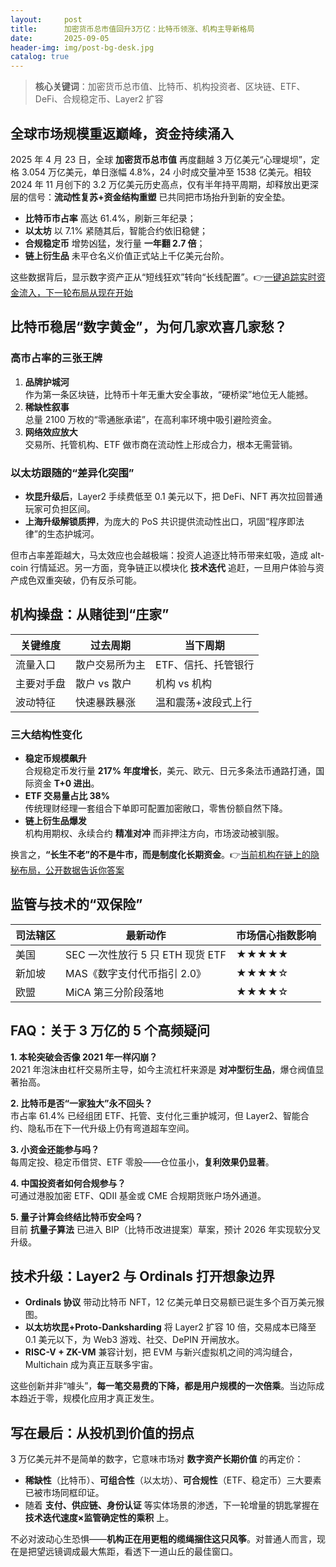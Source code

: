```yaml
---
layout:     post
title:      加密货币总市值回升3万亿：比特币领涨、机构主导新格局
date:       2025-09-05
header-img: img/post-bg-desk.jpg
catalog: true
---
```


> **核心关键词**：加密货币总市值、比特币、机构投资者、区块链、ETF、DeFi、合规稳定币、Layer2 扩容

## 全球市场规模重返巅峰，资金持续涌入

2025 年 4 月 23 日，全球 **加密货币总市值** 再度翻越 3 万亿美元“心理堤坝”，定格 3.054 万亿美元，单日涨幅 4.8%，24 小时成交量冲至 1538 亿美元。相较 2024 年 11 月创下的 3.2 万亿美元历史高点，仅有半年持平周期，却释放出更深层的信号：**流动性复苏+资金结构重塑** 已共同把市场抬升到新的安全垫。

- **比特币市占率** 高达 61.4%，刷新三年纪录；
- **以太坊** 以 7.1% 紧随其后，智能合约依旧稳健；
- **合规稳定币** 增势凶猛，发行量 **一年翻 2.7 倍**；
- **链上衍生品** 未平仓名义价值正式站上千亿美元台阶。

这些数据背后，显示数字资产正从“短线狂欢”转向“长线配置”。👉[一键追踪实时资金流入，下一轮布局从现在开始](https://okxdog.com/)

## 比特币稳居“数字黄金”，为何几家欢喜几家愁？

### 高市占率的三张王牌

1. **品牌护城河**  
   作为第一条区块链，比特币十年无重大安全事故，“硬桥梁”地位无人能撼。
2. **稀缺性叙事**  
   总量 2100 万枚的“零通胀承诺”，在高利率环境中吸引避险资金。
3. **网络效应放大**  
   交易所、托管机构、ETF 做市商在流动性上形成合力，根本无需营销。

### 以太坊跟随的“差异化突围”

- **坎昆升级后**，Layer2 手续费低至 0.1 美元以下，把 DeFi、NFT 再次拉回普通玩家可负担区间。
- **上海升级解锁质押**，为庞大的 PoS 共识提供流动性出口，巩固“程序即法律”的生态护城河。

但市占率差距越大，马太效应也会越极端：投资人追逐比特币带来虹吸，造成 alt-coin 行情延迟。另一方面，竞争链正以模块化 **技术迭代** 追赶，一旦用户体验与资产成色双重突破，仍有反杀可能。

## 机构操盘：从赌徒到“庄家”

| 关键维度 | 过去周期 | 当下周期 |
|---|---|---|
| 流量入口 | 散户交易所为主 | ETF、信托、托管银行 |
| 主要对手盘 | 散户 vs 散户 | 机构 vs 机构 |
| 波动特征 | 快速暴跌暴涨 | 温和震荡+波段式上行 |

### 三大结构性变化

- **稳定币规模飙升**  
  合规稳定币发行量 **217% 年度增长**，美元、欧元、日元多条法币通路打通，国际资金 **T+0 进出**。
- **ETF 交易量占比 38%**  
  传统理财经理一套组合下单即可配置加密敞口，零售份额自然下降。
- **链上衍生品爆发**  
  机构用期权、永续合约 **精准对冲** 而非押注方向，市场波动被驯服。

换言之，**“长生不老”的不是牛市，而是制度化长期资金**。👉[当前机构在链上的隐秘布局，公开数据告诉你答案](https://okxdog.com/)

## 监管与技术的“双保险”

| 司法辖区 | 最新动作 | 市场信心指数影响 |
|---|---|---|
| 美国 | SEC 一次性放行 5 只 ETH 现货 ETF | ★★★★★ |
| 新加坡 | MAS《数字支付代币指引 2.0》| ★★★★☆ |
| 欧盟 | MiCA 第三分阶段落地 | ★★★★☆ |

## FAQ：关于 3 万亿的 5 个高频疑问

**1. 本轮突破会否像 2021 年一样闪崩？**  
2021 年泡沫由杠杆交易所主导，如今主流杠杆来源是 **对冲型衍生品**，爆仓阀值显著抬高。

**2. 比特币是否“一家独大”永不回头？**  
市占率 61.4% 已经组团 ETF、托管、支付化三重护城河，但 Layer2、智能合约、隐私币在下一代升级上仍有弯道超车空间。

**3. 小资金还能参与吗？**  
每周定投、稳定币借贷、ETF 零股——仓位虽小，**复利效果仍显著**。

**4. 中国投资者如何合规参与？**  
可通过港股加密 ETF、QDII 基金或 CME 合规期货账户场外通道。

**5. 量子计算会终结比特币安全吗？**  
目前 **抗量子算法** 已进入 BIP（比特币改进提案）草案，预计 2026 年实现软分叉升级。

## 技术升级：Layer2 与 Ordinals 打开想象边界

- **Ordinals 协议** 带动比特币 NFT，12 亿美元单日交易额已诞生多个百万美元猴图。
- **以太坊坎昆+Proto-Danksharding** 将 Layer2 扩容 10 倍，交易成本已降至 0.1 美元以下，为 Web3 游戏、社交、DePIN 开闸放水。
- **RISC-V + ZK-VM** 兼容计划，把 EVM 与新兴虚拟机之间的鸿沟缝合，Multichain 成为真正互联多宇宙。

这些创新并非“噱头”，**每一笔交易费的下降，都是用户规模的一次倍乘**。当边际成本趋近于零，规模化应用才真正发生。

## 写在最后：从投机到价值的拐点

3 万亿美元并不是简单的数字，它意味市场对 **数字资产长期价值** 的再定价：  
- **稀缺性**（比特币）、**可组合性**（以太坊）、**可合规性**（ETF、稳定币）三大要素已被市场同框印证。  
- 随着 **支付、供应链、身份认证** 等实体场景的渗透，下一轮增量的钥匙掌握在 **技术迭代速度×监管确定性的乘积** 上。

不必对波动心生恐惧——**机构正在用更粗的缆绳捆住这只风筝**。对普通人而言，现在是把望远镜调成最大焦距，看透下一道山丘的最佳窗口。